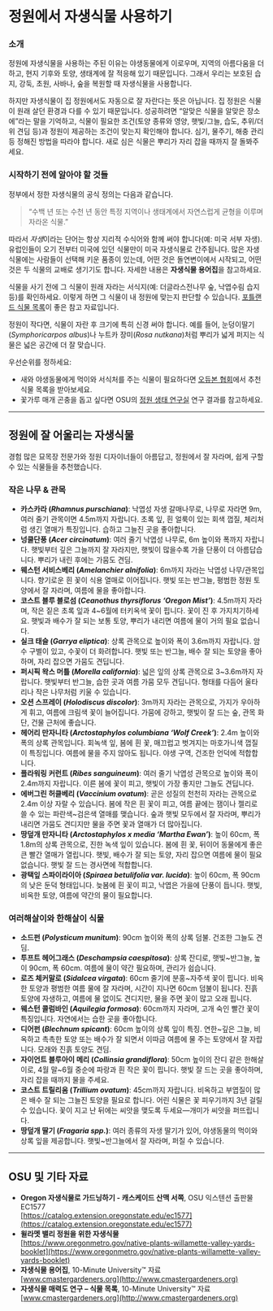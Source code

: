 # 정원에서 자생식물 사용하기

### 소개

정원에 자생식물을 사용하는 주된 이유는 야생동물에게 이로우며, 지역의 아름다움을 더하고, 현지 기후와 토양, 생태계에 잘 적응해 있기 때문입니다. 그래서 우리는 보호된 습지, 강둑, 초원, 사바나, 숲을 복원할 때 자생식물을 사용합니다.

하지만 자생식물이 집 정원에서도 자동으로 잘 자란다는 뜻은 아닙니다. 집 정원은 식물이 원래 살던 환경과 다를 수 있기 때문입니다. 성공하려면 “알맞은 식물을 알맞은 장소에”라는 말을 기억하고, 식물이 필요한 조건(토양 종류와 영양, 햇빛/그늘, 습도, 추위/더위 견딤 등)과 정원이 제공하는 조건이 맞는지 확인해야 합니다. 심기, 물주기, 해충 관리 등 정해진 방법을 따라야 합니다. 새로 심은 식물은 뿌리가 자리 잡을 때까지 잘 돌봐주세요.

### 시작하기 전에 알아야 할 것들

정부에서 정한 자생식물의 공식 정의는 다음과 같습니다.

> “수백 년 또는 수천 년 동안 특정 지역이나 생태계에서 자연스럽게 균형을 이루며 자라온 식물.”

따라서 *자생*이라는 단어는 항상 지리적 수식어와 함께 써야 합니다(예: 미국 서부 자생). 유럽인들이 오기 전부터 미국에 있던 식물만이 미국 자생식물로 간주됩니다. 많은 자생식물에는 사람들이 선택해 키운 품종이 있는데, 어떤 것은 돌연변이에서 시작되고, 어떤 것은 두 식물의 교배로 생기기도 합니다. 자세한 내용은 **자생식물 용어집**을 참고하세요.

식물을 사기 전에 그 식물이 원래 자라는 서식지(예: 더글라스전나무 숲, 낙엽수림 습지 등)를 확인하세요. 이렇게 하면 그 식물이 내 정원에 맞는지 판단할 수 있습니다. [포틀랜드 식물 목록](https://www.portlandoregon.gov/citycode/article/322280)이 좋은 참고 자료입니다.

정원이 작다면, 식물이 자란 후 크기에 특히 신경 써야 합니다. 예를 들어, 눈덩이딸기(*Symphoricarpos albus*)나 누트카 장미(*Rosa nutkana*)처럼 뿌리가 넓게 퍼지는 식물은 넓은 공간에 더 잘 맞습니다.

우선순위를 정하세요:

- 새와 야생동물에게 먹이와 서식처를 주는 식물이 필요하다면 [오듀본 협회](https://www.audubon.org/native-plants)에서 추천 식물 목록을 받아보세요.
- 꽃가루 매개 곤충을 돕고 싶다면 OSU의 [정원 생태 연구실](http://blogs.oregonstate.edu/gardenecologylab/) 연구 결과를 참고하세요.

---

## 정원에 잘 어울리는 자생식물

경험 많은 묘목장 전문가와 정원 디자이너들이 아름답고, 정원에서 잘 자라며, 쉽게 구할 수 있는 식물들을 추천했습니다.

### 작은 나무 & 관목

- **카스카라 (*Rhamnus purschiana*)**: 낙엽성 자생 갈매나무로, 나무로 자라면 9m, 여러 줄기 관목이면 4.5m까지 자랍니다. 초록 잎, 흰 얼룩이 있는 회색 껍질, 체리처럼 생긴 열매가 특징입니다. 습하고 그늘진 곳을 좋아합니다.
- **넝쿨단풍 (*Acer circinatum*)**: 여러 줄기 낙엽성 나무로, 6m 높이와 폭까지 자랍니다. 햇빛부터 깊은 그늘까지 잘 자라지만, 햇빛이 많을수록 가을 단풍이 더 아름답습니다. 뿌리가 내린 후에는 가뭄도 견딤.
- **웨스턴 서비스베리 (*Amelanchier alnifolia*)**: 6m까지 자라는 낙엽성 나무/관목입니다. 향기로운 흰 꽃이 식용 열매로 이어집니다. 햇빛 또는 반그늘, 평범한 정원 토양에서 잘 자라며, 여름에 물을 좋아합니다.
- **코스트 블루 블로섬 (*Ceanothus thyrsiflorus ‘Oregon Mist’*)**: 4.5m까지 자라며, 작은 짙은 초록 잎과 4~6월에 터키옥색 꽃이 핍니다. 꽃이 진 후 가지치기하세요. 햇빛과 배수가 잘 되는 보통 토양, 뿌리가 내리면 여름에 물이 거의 필요 없습니다.
- **실크 태슬 (*Garrya eliptica*)**: 상록 관목으로 높이와 폭이 3.6m까지 자랍니다. 암수 구별이 있고, 수꽃이 더 화려합니다. 햇빛 또는 반그늘, 배수 잘 되는 토양을 좋아하며, 자리 잡으면 가뭄도 견딥니다.
- **퍼시픽 왁스 머틀 (*Morella california*)**: 넓은 잎의 상록 관목으로 3~3.6m까지 자랍니다. 햇빛부터 반그늘, 습한 곳과 여름 가뭄 모두 견딥니다. 형태를 다듬어 울타리나 작은 나무처럼 키울 수 있습니다.
- **오션 스프레이 (*Holodiscus discolor*)**: 3m까지 자라는 관목으로, 가지가 우아하게 휘고, 여름에 크림색 꽃이 늘어집니다. 가뭄에 강하고, 햇빛이 잘 드는 숲, 관목 화단, 건물 근처에 좋습니다.
- **헤어리 만자니타 (*Arctostaphylos columbiana ‘Wolf Creek’*)**: 2.4m 높이와 폭의 상록 관목입니다. 회녹색 잎, 봄에 흰 꽃, 매끄럽고 벗겨지는 마호가니색 껍질이 특징입니다. 여름에 물을 주지 않아도 됩니다. 야생 구역, 건조한 언덕에 적합합니다.
- **플라워링 커런트 (*Ribes sanguineum*)**: 여러 줄기 낙엽성 관목으로 높이와 폭이 2.4m까지 자랍니다. 이른 봄에 꽃이 피고, 햇빛이 가장 좋지만 그늘도 견딥니다.
- **에버그린 허클베리 (*Vaccinium ovatum*)**: 곧은 성질의 천천히 자라는 관목으로 2.4m 이상 자랄 수 있습니다. 봄에 작은 흰 꽃이 피고, 여름 끝에는 잼이나 젤리로 쓸 수 있는 파란색~검은색 열매를 맺습니다. 숲과 햇빛 모두에서 잘 자라며, 뿌리가 내리면 가뭄도 견디지만 물을 주면 꽃과 열매가 더 많아집니다.
- **땅덮개 만자니타 (*Arctostaphylos x media ‘Martha Ewan’*)**: 높이 60cm, 폭 1.8m의 상록 관목으로, 진한 녹색 잎이 있습니다. 봄에 흰 꽃, 뒤이어 동물에게 좋은 큰 빨간 열매가 열립니다. 햇빛, 배수가 잘 되는 토양, 자리 잡으면 여름에 물이 필요 없습니다. 햇빛 잘 드는 경사면에 적합합니다.
- **광택잎 스파이라이아 (*Spiraea betulifolia var. lucida*)**: 높이 60cm, 폭 90cm의 낮은 둔덕 형태입니다. 늦봄에 흰 꽃이 피고, 낙엽은 가을에 단풍이 듭니다. 햇빛, 비옥한 토양, 여름에 약간의 물이 필요합니다.

### 여러해살이와 한해살이 식물

- **소드펀 (*Polysticum munitum*)**: 90cm 높이와 폭의 상록 덤불. 건조한 그늘도 견딤.
- **투프트 헤어그래스 (*Deschampsia caespitosa*)**: 상록 잔디로, 햇빛~반그늘, 높이 90cm, 폭 60cm. 여름에 물이 약간 필요하며, 관리가 쉽습니다.
- **로즈 체커말로 (*Sidalcea virgata*)**: 60cm 줄기에 분홍~자주색 꽃이 핍니다. 비옥한 토양과 평범한 여름 물에 잘 자라며, 시간이 지나면 60cm 덤불이 됩니다. 진흙 토양에 자생하고, 여름에 물 없이도 견디지만, 물을 주면 꽃이 많고 오래 핍니다.
- **웨스턴 콜럼바인 (*Aquilegia formosa*)**: 60cm까지 자라며, 고개 숙인 빨간 꽃이 특징입니다. 자연에서는 습한 곳을 좋아합니다.
- **디어펀 (*Blechnum spicant*)**: 60cm 높이의 상록 잎이 특징. 연한~깊은 그늘, 비옥하고 촉촉한 토양 또는 배수가 잘 되면서 이따금 여름에 물 주는 토양에서 잘 자랍니다. 모래와 진흙 토양도 견딤.
- **자이언트 블루아이 메리 (*Collinsia grandiflora*)**: 50cm 높이의 잔디 같은 한해살이로, 4월 말~6월 중순에 파랑과 흰 작은 꽃이 핍니다. 햇빛 잘 드는 곳을 좋아하며, 자리 잡을 때까지 물을 주세요.
- **코스트 트릴리움 (*Trillium ovatum*)**: 45cm까지 자랍니다. 비옥하고 부엽질이 많은 배수 잘 되는 그늘진 토양을 필요로 합니다. 어린 식물은 꽃 피우기까지 3년 걸릴 수 있습니다. 꽃이 지고 난 뒤에는 씨앗을 맺도록 두세요—개미가 씨앗을 퍼뜨립니다.
- **땅덮개 딸기 (*Fragaria spp.*)**: 여러 종류의 자생 딸기가 있어, 야생동물의 먹이와 상록 잎을 제공합니다. 햇빛~반그늘에서 잘 자라며, 퍼질 수 있습니다.

---

## OSU 및 기타 자료

- **Oregon 자생식물로 가드닝하기 - 캐스케이드 산맥 서쪽**, OSU 익스텐션 출판물 EC1577  
  [https://catalog.extension.oregonstate.edu/ec1577](https://catalog.extension.oregonstate.edu/ec1577)
- **윌라멧 밸리 정원을 위한 자생식물**  
  [https://www.oregonmetro.gov/native-plants-willamette-valley-yards-booklet](https://www.oregonmetro.gov/native-plants-willamette-valley-yards-booklet)
- **자생식물 용어집**, 10-Minute University™ 자료  
  [www.cmastergardeners.org](http://www.cmastergardeners.org)
- **자생식물 매력도 연구 – 식물 목록**, 10-Minute University™ 자료  
  [www.cmastergardeners.org](http://www.cmastergardeners.org)
